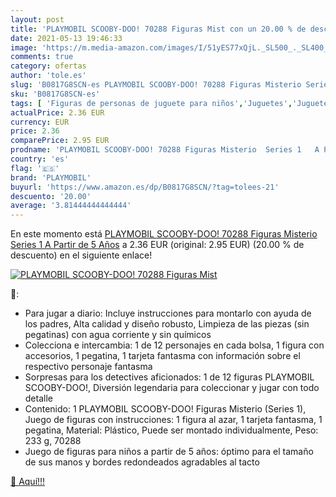 ```yaml
---
layout: post
title: 'PLAYMOBIL SCOOBY-DOO! 70288 Figuras Mist con un 20.00 % de descuento'
date: 2021-05-13 19:46:33
image: 'https://m.media-amazon.com/images/I/51yES77xQjL._SL500_._SL400_.jpg'
comments: true
category: ofertas
author: 'tole.es'
slug: 'B0817G8SCN-es PLAYMOBIL SCOOBY-DOO! 70288 Figuras Misterio Series 1 A...'
sku: 'B0817G8SCN-es'
tags: [ 'Figuras de personas de juguete para niños','Juguetes','Juguetes y juegos','Muñecos y figuras','playmobil', ]
actualPrice: 2.36 EUR
currency: EUR
price: 2.36
comparePrice: 2.95 EUR
prodname: 'PLAYMOBIL SCOOBY-DOO! 70288 Figuras Misterio  Series 1   A Partir de 5 Años'
country: 'es'
flag: '🇪🇸'
brand: 'PLAYMOBIL'
buyurl: 'https://www.amazon.es/dp/B0817G8SCN/?tag=tolees-21'
descuento: '20.00'
average: '3.81444444444444'
---
```


En este momento está [PLAYMOBIL SCOOBY-DOO! 70288 Figuras Misterio  Series 1   A Partir de 5 Años](https://www.amazon.es/dp/B0817G8SCN/?tag=tolees-21) a 2.36 EUR (original: 2.95 EUR) (20.00 %  de descuento) en el siguiente enlace!

[![PLAYMOBIL SCOOBY-DOO! 70288 Figuras Mist](https://m.media-amazon.com/images/I/51yES77xQjL._SL500_._SL400_.jpg)](https://www.amazon.es/dp/B0817G8SCN/?tag=tolees-21)

🔎:

- Para jugar a diario: Incluye instrucciones para montarlo con ayuda de los padres, Alta calidad y diseño robusto, Limpieza de las piezas (sin pegatinas) con agua corriente y sin químicos
- Colecciona e intercambia: 1 de 12 personajes en cada bolsa, 1 figura con accesorios, 1 pegatina, 1 tarjeta fantasma con información sobre el respectivo personaje fantasma
- Sorpresas para los detectives aficionados: 1 de 12 figuras PLAYMOBIL SCOOBY-DOO!, Diversión legendaria para coleccionar y jugar con todo detalle
- Contenido: 1 PLAYMOBIL SCOOBY-DOO! Figuras Misterio (Series 1), Juego de figuras con instrucciones: 1 figura al azar, 1 tarjeta fantasma, 1 pegatina, Material: Plástico, Puede ser montado individualmente, Peso: 233 g, 70288
- Juego de figuras para niños a partir de 5 años: óptimo para el tamaño de sus manos y bordes redondeados agradables al tacto

[🛒 Aquí!!!](https://www.amazon.es/dp/B0817G8SCN/?tag=tolees-21)
